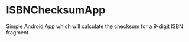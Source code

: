 ISBNChecksumApp
===============

Simple Android App which will calculate the checksum for a 9-digit ISBN fragment
